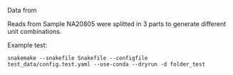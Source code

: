 Data from 

Reads from Sample NA20805 were splitted in 3 parts to generate different unit combinations.



Example test:

```snakemake --snakefile Snakefile --configfile test_data/config.test.yaml --use-conda --dryrun -d folder_test```